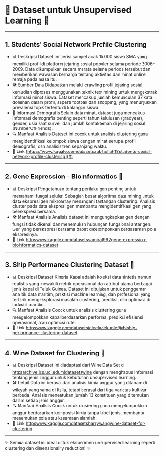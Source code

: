 # 🌟 Dataset untuk Unsupervised Learning 🌟

---

## 1. Students' Social Network Profile Clustering
- 📊 Deskripsi Dataset ini berisi sampel acak 15.000 siswa SMA yang memiliki profil di platform jejaring sosial populer selama periode 2006–2009. Data dikumpulkan secara merata selama periode tersebut dan memberikan wawasan berharga tentang aktivitas dan minat online remaja pada masa itu.  
- 🛠️ Sumber Data Didapatkan melalui crawling profil jejaring sosial, kemudian diproses menggunakan teknik text mining untuk mengekstrak informasi minat siswa. Dataset mencakup jumlah kemunculan 37 kata dominan dalam profil, seperti football dan shopping, yang menunjukkan prevalensi topik tertentu di kalangan siswa.  
- 👤 Informasi Demografis Selain data minat, dataset juga mencakup informasi demografis penting seperti tahun kelulusan (gradyear), gender, usia saat survei, dan jumlah kontakteman di jejaring sosial (NumberOfFriends).  
- 🔍 Manfaat Analisis Dataset ini cocok untuk analisis clustering guna mengidentifikasi kelompok siswa dengan minat serupa, profil demografis, dan analisis tren sepanjang waktu.  
- 🔗 Link [https://www.kaggle.comdatasetszabihullah18students-social-network-profile-clustering](#)

---

## 2. Gene Expression - Bioinformatics 🧬
- 📊 Deskripsi Pengetahuan tentang perilaku gen penting untuk memahami fungsi seluler. Sebagian besar algoritma data mining untuk data ekspresi gen mikroarray menangani tantangan clustering. Analisis cluster pada data ekspresi gen membantu mengidentifikasi gen yang berekspresi bersama.  
- 🛠️ Manfaat Analisis Analisis dataset ini mengungkapkan gen dengan fungsi tidak dikenal dan menemukan hubungan fungsional antar gen. Gen yang berekspresi bersama dapat dikelompokkan berdasarkan pola ekspresinya.  
- 🔗 Link [httpswww.kaggle.comdatasetssamira1992gene-expression-bioinformatics-dataset](#)

---

## 3. Ship Performance Clustering Dataset 🚢
- 📊 Deskripsi Dataset Kinerja Kapal adalah koleksi data sintetis namun realistis yang mewakili metrik operasional dan atribut utama berbagai jenis kapal di Teluk Guinea. Dataset ini ditujukan untuk penggemar analitik data maritim, praktisi machine learning, dan profesional yang tertarik mengeksplorasi masalah clustering, prediksi, dan optimasi di industri maritim.  
- 🔍 Manfaat Analisis Cocok untuk analisis clustering guna mengelompokkan kapal berdasarkan performa, prediksi efisiensi operasional, atau optimasi rute.  
- 🔗 Link [httpswww.kaggle.comdatasetsjeleeladekunlefijabiship-performance-clustering-dataset](#)

---

## 4. Wine Dataset for Clustering 🍷
- 📊 Deskripsi Dataset ini diadaptasi dari Wine Data Set di [httpsarchive.ics.uci.edumldatasetswine](#) dengan menghapus informasi tentang jenis anggur untuk kebutuhan unsupervised learning.  
- 🛠️ Detail Data ini berasal dari analisis kimia anggur yang ditanam di wilayah yang sama di Italia, tetapi berasal dari tiga varietas kultivar berbeda. Analisis menentukan jumlah 13 konstituen yang ditemukan dalam setiap jenis anggur.  
- 🔍 Manfaat Analisis Cocok untuk clustering guna mengelompokkan anggur berdasarkan komposisi kimia tanpa label jenis, membantu menemukan pola atau kesamaan alamiah.  
- 🔗 Link [httpswww.kaggle.comdatasetsharrywangwine-dataset-for-clustering](#)

---

✨ Semua dataset ini ideal untuk eksperimen unsupervised learning seperti clustering dan dimensionality reduction! ✨
